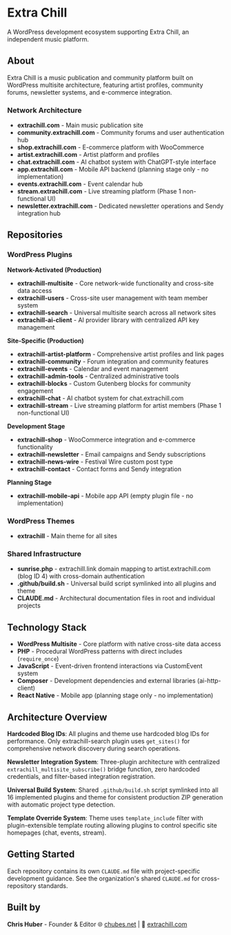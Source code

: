 # Extra Chill

A WordPress development ecosystem supporting Extra Chill, an independent music platform. 

## About

Extra Chill is a music publication and community platform built on WordPress multisite architecture, featuring artist profiles, community forums, newsletter systems, and e-commerce integration.

### Network Architecture

- **extrachill.com** - Main music publication site
- **community.extrachill.com** - Community forums and user authentication hub
- **shop.extrachill.com** - E-commerce platform with WooCommerce
- **artist.extrachill.com** - Artist platform and profiles
- **chat.extrachill.com** - AI chatbot system with ChatGPT-style interface
- **app.extrachill.com** - Mobile API backend (planning stage only - no implementation)
- **events.extrachill.com** - Event calendar hub
- **stream.extrachill.com** - Live streaming platform (Phase 1 non-functional UI)
- **newsletter.extrachill.com** - Dedicated newsletter operations and Sendy integration hub

## Repositories

### WordPress Plugins

**Network-Activated (Production)**
- **extrachill-multisite** - Core network-wide functionality and cross-site data access
- **extrachill-users** - Cross-site user management with team member system
- **extrachill-search** - Universal multisite search across all network sites
- **extrachill-ai-client** - AI provider library with centralized API key management

**Site-Specific (Production)**
- **extrachill-artist-platform** - Comprehensive artist profiles and link pages
- **extrachill-community** - Forum integration and community features
- **extrachill-events** - Calendar and event management
- **extrachill-admin-tools** - Centralized administrative tools
- **extrachill-blocks** - Custom Gutenberg blocks for community engagement
- **extrachill-chat** - AI chatbot system for chat.extrachill.com
- **extrachill-stream** - Live streaming platform for artist members (Phase 1 non-functional UI)

**Development Stage**
- **extrachill-shop** - WooCommerce integration and e-commerce functionality
- **extrachill-newsletter** - Email campaigns and Sendy subscriptions
- **extrachill-news-wire** - Festival Wire custom post type
- **extrachill-contact** - Contact forms and Sendy integration

**Planning Stage**
- **extrachill-mobile-api** - Mobile app API (empty plugin file - no implementation)

### WordPress Themes
- **extrachill** - Main theme for all sites

### Shared Infrastructure
- **sunrise.php** - extrachill.link domain mapping to artist.extrachill.com (blog ID 4) with cross-domain authentication
- **.github/build.sh** - Universal build script symlinked into all plugins and theme
- **CLAUDE.md** - Architectural documentation files in root and individual projects

## Technology Stack

- **WordPress Multisite** - Core platform with native cross-site data access
- **PHP** - Procedural WordPress patterns with direct includes (`require_once`)
- **JavaScript** - Event-driven frontend interactions via CustomEvent system
- **Composer** - Development dependencies and external libraries (ai-http-client)
- **React Native** - Mobile app (planning stage only - no implementation)

## Architecture Overview

**Hardcoded Blog IDs**: All plugins and theme use hardcoded blog IDs for performance. Only extrachill-search plugin uses `get_sites()` for comprehensive network discovery during search operations.

**Newsletter Integration System**: Three-plugin architecture with centralized `extrachill_multisite_subscribe()` bridge function, zero hardcoded credentials, and filter-based integration registration.

**Universal Build System**: Shared `.github/build.sh` script symlinked into all 16 implemented plugins and theme for consistent production ZIP generation with automatic project type detection.

**Template Override System**: Theme uses `template_include` filter with plugin-extensible template routing allowing plugins to control specific site homepages (chat, events, stream).

## Getting Started

Each repository contains its own `CLAUDE.md` file with project-specific development guidance. See the organization's shared `CLAUDE.md` for cross-repository standards.

## Built by

**Chris Huber** - Founder & Editor
🌐 [chubes.net](https://chubes.net) | 🎵 [extrachill.com](https://extrachill.com)

